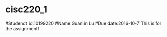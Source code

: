 # cisc220_1
#Studendt id:10199220 
#Name:Guanlin Lu
#Due date:2016-10-7
This is for the assignment1 
